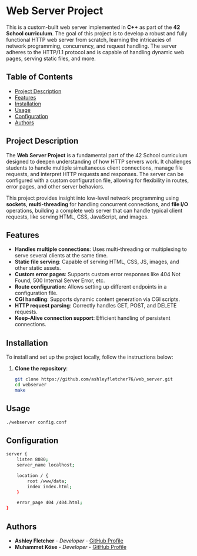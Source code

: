 # Web Server Project

This is a custom-built web server implemented in **C++** as part of the **42 School curriculum**. The goal of this project is to develop a robust and fully functional HTTP web server from scratch, learning the intricacies of network programming, concurrency, and request handling. The server adheres to the HTTP/1.1 protocol and is capable of handling dynamic web pages, serving static files, and more.

## Table of Contents
- [Project Description](#project-description)
- [Features](#features)
- [Installation](#installation)
- [Usage](#usage)
- [Configuration](#configuration)
- [Authors](#authors)

## Project Description

The **Web Server Project** is a fundamental part of the 42 School curriculum designed to deepen understanding of how HTTP servers work. It challenges students to handle multiple simultaneous client connections, manage file requests, and interpret HTTP requests and responses. The server can be configured with a custom configuration file, allowing for flexibility in routes, error pages, and other server behaviors.

This project provides insight into low-level network programming using **sockets**, **multi-threading** for handling concurrent connections, and **file I/O** operations, building a complete web server that can handle typical client requests, like serving HTML, CSS, JavaScript, and images.

## Features

- **Handles multiple connections**: Uses multi-threading or multiplexing to serve several clients at the same time.
- **Static file serving**: Capable of serving HTML, CSS, JS, images, and other static assets.
- **Custom error pages**: Supports custom error responses like 404 Not Found, 500 Internal Server Error, etc.
- **Route configuration**: Allows setting up different endpoints in a configuration file.
- **CGI handling**: Supports dynamic content generation via CGI scripts.
- **HTTP request parsing**: Correctly handles GET, POST, and DELETE requests.
- **Keep-Alive connection support**: Efficient handling of persistent connections.

## Installation

To install and set up the project locally, follow the instructions below:

1. **Clone the repository**:
   ```bash
   git clone https://github.com/ashleyfletcher76/web_server.git
   cd webserver
   make

## Usage
```bash
./webserver config.conf
```

## Configuration
```bash
server {
    listen 8080;
    server_name localhost;

    location / {
        root /www/data;
        index index.html;
    }

    error_page 404 /404.html;
}
```

## Authors

- **Ashley Fletcher** - *Developer* - [GitHub Profile](https://github.com/ashleyfletcher76)
- **Muhammet Köse** - *Developer* - [GitHub Profile](https://github.com/masummmm54)
